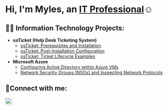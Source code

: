<h1>Hi, I'm Myles, an <a href="https://www.linkedin.com/in/myles-joseph-2b9311269/">IT Professional</a>☺</h1>

<h2>👨‍💻 Information Technology Projects:</h2>

- <b>osTicket (Help Desk Ticketing System)</b>
  - [osTicket: Prerequisites and Installation](https://github.com/M-Joseph29/osticket-prereqs)
  - [osTicket: Post-Installation Configuration](https://github.com/M-Joseph29/post-install-config)
  - [osTicket: Ticket Lifecycle Examples](https://github.com/M-Joseph29/ticket-lifecycle)
- <b>Microsoft Azure</b>
  - [Configuring Active Directory within Azure VMs](https://github.com/M-Joseph29/configure-ad)
  - [Network Security Groups (NSGs) and Inspecting Network Protocols](https://github.com/M-Joseph29/azure-network-protocols)

<h2>🤳Connect with me:</h2>

[<img align="left" alt="Josh | LinkedIn" width="22px" src="https://cdn.jsdelivr.net/npm/simple-icons@v3/icons/linkedin.svg" />][linkedin]

[linkedin]: https://www.linkedin.com/in/myles-joseph-2b9311269/
<!---
M-Joseph29/M-Joseph29 is a ✨ special ✨ repository because its `README.md` (this file) appears on your GitHub profile.
You can click the Preview link to take a look at your changes.
--->
